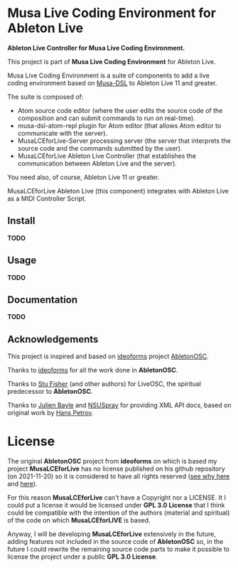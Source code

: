 # Musa Live Coding Environment for Ableton Live

**Ableton Live Controller for Musa Live Coding Environment.**

This project is part of **Musa Live Coding Environment** for Ableton Live.

Musa Live Coding Environment is a suite of components to add a live coding environment based on [Musa-DSL](https://github.com/javier-sy/musa-dsl) to Ableton Live 11 and greater.

The suite is composed of:
- Atom source code editor (where the user edits the source code of the composition and can submit commands to run on real-time).
- musa-dsl-atom-repl plugin for Atom editor (that allows Atom editor to communicate with the server).
- MusaLCEforLive-Server processing server (the server that interprets the source code and the commands submitted by the user).
- MusaLCEforLive Ableton Live Controller (that establishes the communication between Ableton Live and the server).

You need also, of course, Ableton Live 11 or greater.

MusaLCEforLive Ableton Live (this component) integrates with Ableton Live as a MIDI Controller Script.

## Install
**TODO**

## Usage
**TODO**

## Documentation
**TODO**

## Acknowledgements

This project is inspired and based on [ideoforms](https://github.com/ideoforms) project [AbletonOSC](https://github.com/ideoforms/AbletonOSC).

Thanks to [ideoforms](https://github.com/ideoforms) for all the work done in **AbletonOSC**.

Thanks to [Stu Fisher](https://github.com/stufisher/) (and other authors) for LiveOSC, the spiritual predecessor to **AbletonOSC**.

Thanks to [Julien Bayle](https://structure-void.com/ableton-live-midi-remote-scripts/#liveAPI) and [NSUSpray](https://nsuspray.github.io/Live_API_Doc/) for providing XML API docs, based on original work by [Hans Petrov](http://remotescripts.blogspot.com/p/support-files.html).

# License

The original **AbletonOSC** project from **ideoforms** on which is based 
my project **MusaLCEforLive** has no license published on his github repository (on 2021-11-20)
so it is considered to have all rights reserved 
([see why here](https://choosealicense.com/no-permission/) and 
[here](https://opensource.stackexchange.com/questions/1720/what-can-i-assume-if-a-publicly-published-project-has-no-license)).

For this reason **MusaLCEforLive** can't have a Copyright nor a LICENSE. 
It I could put a license it would be licensed under **GPL 3.0 License** that I think 
could be compatible with the intention of the authors (material and spiritual) 
of the code on which **MusaLCEforLIVE** is based.

Anyway, I will be developing **MusaLCEforLive** extensively in the future, 
adding features not  included in the source code of **AbletonOSC** so, 
in the future I could rewrite the remaining source code parts to make it possible 
to license the project under a public **GPL 3.0 License**. 
